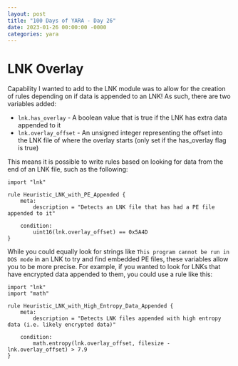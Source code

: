 ```yaml
---
layout: post
title: "100 Days of YARA - Day 26"
date: 2023-01-26 00:00:00 -0000
categories: yara
---
```


# LNK Overlay
Capability I wanted to add to the LNK module was to allow for the creation of rules depending on if data is appended to an LNK! As such, there are two variables added:
- `lnk.has_overlay` - A boolean value that is true if the LNK has extra data appended to it
- `lnk.overlay_offset` - An unsigned integer representing the offset into the LNK file of where the overlay starts (only set if the has_overlay flag is true)

This means it is possible to write rules based on looking for data from the end of an LNK file, such as the following:
```
import "lnk"

rule Heuristic_LNK_with_PE_Appended {
    meta:
        description = "Detects an LNK file that has had a PE file appended to it"
        
    condition:
        uint16(lnk.overlay_offset) == 0x5A4D
}
```

While you could equally look for strings like `This program cannot be run in DOS mode` in an LNK to try and find embedded PE files, these variables allow you to be more precise. For example, if you wanted to look for LNKs that have encrypted data appended to them, you could use a rule like this:
```
import "lnk"
import "math"

rule Heuristic_LNK_with_High_Entropy_Data_Appended {
    meta:
        description = "Detects LNK files appended with high entropy data (i.e. likely encrypted data)"
        
    condition:
        math.entropy(lnk.overlay_offset, filesize - lnk.overlay_offset) > 7.9
}
```